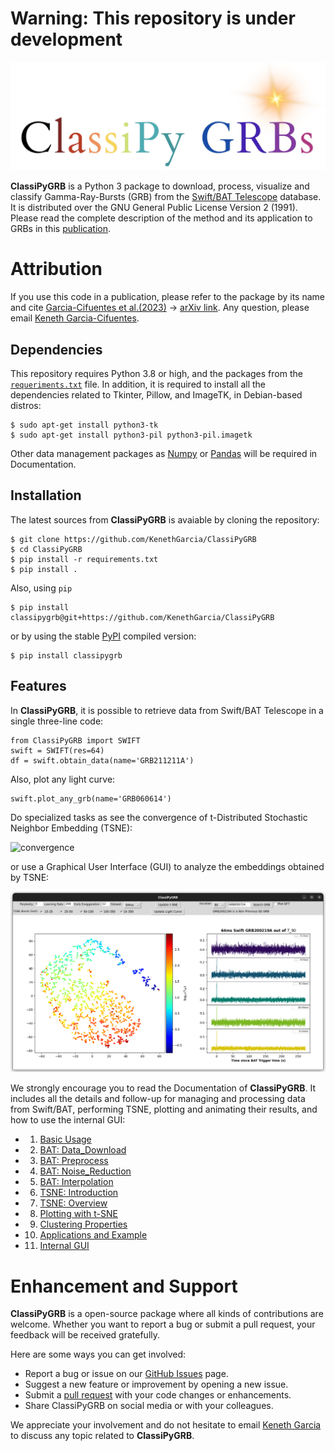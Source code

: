 
# **Warning: This repository is under development**

![Logo](docs/Animations/images/logo.jpeg)  

**ClassiPyGRB** is a Python 3 package to download, process, visualize and classify Gamma-Ray-Bursts (GRB) from the [Swift/BAT Telescope](https://swift.gsfc.nasa.gov/about_swift/bat_desc.html) database. It is distributed over the GNU General Public License Version 2 (1991). Please read the complete description of the method and its application to GRBs in this [publication](JOSS_Docs/paper.md).

# Attribution
If you use this code in a publication, please refer to the package by its name and cite [Garcia-Cifuentes et al.(2023)](https://ui.adsabs.harvard.edu/abs/2023arXiv230408666G/abstract) -> [arXiv link](https://arxiv.org/abs/2304.08666). Any question, please email [Keneth Garcia-Cifuentes](mailto:kenet.garcia@correo.nucleares.unam.mx).

## Dependencies
This repository requires Python 3.8 or high, and the packages from the [``requeriments.txt``](https://github.com/KenethGarcia/ClassiPyGRB/blob/ce856bd08f12b741d26618aec016b4dd84ed44cf/requirements.txt) file. In addition, it is required to install all the dependencies related to Tkinter, Pillow, and ImageTK, in Debian-based distros:

```
$ sudo apt-get install python3-tk
$ sudo apt-get install python3-pil python3-pil.imagetk
```

Other data management packages as [Numpy](https://numpy.org/) or [Pandas](https://pandas.pydata.org/) will be required in Documentation.

## Installation
The latest sources from **ClassiPyGRB** is avaiable by cloning the repository:
```
$ git clone https://github.com/KenethGarcia/ClassiPyGRB
$ cd ClassiPyGRB
$ pip install -r requirements.txt
$ pip install .
```
Also, using `pip`
```
$ pip install classipygrb@git+https://github.com/KenethGarcia/ClassiPyGRB
```
or by using the stable [PyPI](https://pypi.org/) compiled version:
```
$ pip install classipygrb
```

## Features

In **ClassiPyGRB**, it is possible to retrieve data from Swift/BAT Telescope in a single three-line code:
```
from ClassiPyGRB import SWIFT
swift = SWIFT(res=64)
df = swift.obtain_data(name='GRB211211A')
```
Also, plot any light curve:
```
swift.plot_any_grb(name='GRB060614')
```
Do specialized tasks as see the convergence of t-Distributed Stochastic Neighbor Embedding (TSNE):

![convergence](docs/Animations/animation1.gif)

or use a Graphical User Interface (GUI) to analyze the embeddings obtained by TSNE:

![GUI](docs/Animations/images/Use.png)

We strongly encourage you to read the Documentation of **ClassiPyGRB**. It includes all the details and follow-up for managing and processing data from Swift/BAT, performing TSNE, plotting and animating their results, and how to use the internal GUI:

- 1. [Basic Usage](docs/1.Basic_Usage.ipynb)
		
- 2. [BAT: Data_Download](docs/2.BAT_Data_Download.ipynb)
	
- 3. [BAT: Preprocess](docs/3.BAT_Preprocess.ipynb)
	
- 4. [BAT: Noise_Reduction](docs/4.BAT_Noise_Reduction.ipynb)
	
- 5. [BAT: Interpolation](docs/5.BAT_Interpolate.ipynb)
	
- 6. [TSNE: Introduction](docs/6.TSNE_Introduction.ipynb)
	
- 7. [TSNE: Overview](docs/7.TSNE_Overview.ipynb)
	
- 8. [Plotting with t-SNE](docs/8.TSNE_Plotting.ipynb)
	
- 9. [Clustering Properties](docs/9.Cluster_Properties.ipynb)

- 10. [Applications and Example](docs/10.Extended_Emission.ipynb)

- 11. [Internal GUI](docs/11.Viewer_Instance.ipynb)

# Enhancement and Support

**ClassiPyGRB** is a open-source package where all kinds of contributions are welcome. Whether you want to report a bug or submit a pull request, your feedback will be received gratefully.

Here are some ways you can get involved:
- Report a bug or issue on our [GitHub Issues](https://github.com/KenethGarcia/ClassiPyGRB/issues) page.
- Suggest a new feature or improvement by opening a new issue.
- Submit a [pull request](https://github.com/KenethGarcia/ClassiPyGRB/pulls) with your code changes or enhancements.
- Share ClassiPyGRB on social media or with your colleagues.

We appreciate your involvement and do not hesitate to email [Keneth Garcia](mailto:keneth.garcia@correo.nucleares.unam.mx) to discuss any topic related to **ClassiPyGRB**.
